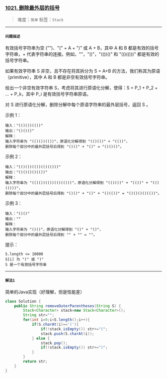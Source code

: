 ### [1021. 删除最外层的括号](https://leetcode-cn.com/problems/remove-outermost-parentheses/)

> 难度：`简单`	标签：`Stack`
>

------

#### `问题描述`

有效括号字符串为空 ("")、"(" + A + ")" 或 A + B，其中 A 和 B 都是有效的括号字符串，+ 代表字符串的连接。例如，""，"()"，"(())()" 和 "(()(()))" 都是有效的括号字符串。

如果有效字符串 S 非空，且不存在将其拆分为 S = A+B 的方法，我们称其为原语（primitive），其中 A 和 B 都是非空有效括号字符串。

给出一个非空有效字符串 S，考虑将其进行原语化分解，使得：S = P_1 + P_2 + ... + P_k，其中 P_i 是有效括号字符串原语。

对 S 进行原语化分解，删除分解中每个原语字符串的最外层括号，返回 S 。

 

示例 1：

```
输入："(()())(())"
输出："()()()"
解释：
输入字符串为 "(()())(())"，原语化分解得到 "(()())" + "(())"，
删除每个部分中的最外层括号后得到 "()()" + "()" = "()()()"。
```


示例 2：

```
输入："(()())(())(()(()))"
输出："()()()()(())"
解释：
输入字符串为 "(()())(())(()(()))"，原语化分解得到 "(()())" + "(())" + "(()(()))"，
删除每个部分中的最外层括号后得到 "()()" + "()" + "()(())" = "()()()()(())"。
```


示例 3：

```
输入："()()"
输出：""
解释：
输入字符串为 "()()"，原语化分解得到 "()" + "()"，
删除每个部分中的最外层括号后得到 "" + "" = ""。
```


提示：

```
S.length <= 10000
S[i] 为 "(" 或 ")"
S 是一个有效括号字符串
```

------

#### `解法1`

简单的Java实现（好理解，但是性能差）

```java
class Solution {
    public String removeOuterParentheses(String S) {
        Stack<Character> stack=new Stack<Character>();
        String str="";
        for(int i=0;i<S.length();i++){
            if(S.charAt(i)=='('){
                if(!stack.isEmpty()) str+="(";
                stack.push(S.charAt(i));
            } else {
                stack.pop();
                if(!stack.isEmpty()) str+=")";
            }
        }
        return str;
    }
}
```

